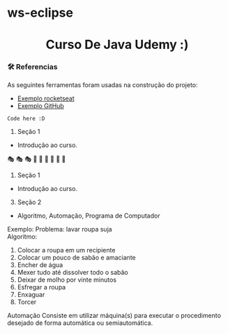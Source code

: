 # ws-eclipse
<h1 align="center">Curso De Java Udemy :)</h1>

### 🛠 Referencias 

As seguintes ferramentas foram usadas na construção do projeto:

- [Exemplo rocketseat](https://blog.rocketseat.com.br/como-fazer-um-bom-readme/#-t-tulo-e-descri-o)
- [Exemplo GitHub](https://docs.github.com/pt/get-started/writing-on-github/getting-started-with-writing-and-formatting-on-github/basic-writing-and-formatting-syntax)



```
Code here :D
```



1. Seção 1
  - Introdução ao curso.

:performing_arts:	:performing_arts:	:performing_arts:	 :rainbow:	:rainbow:	:rainbow:	:dizzy:	:dizzy:	:dizzy:	

1. Seção 1
  - Introdução ao curso.
3. Seção 2
  - Algoritmo, Automação, Programa  de Computador

Exemplo:
Problema: lavar roupa suja  
Algoritmo:
1) Colocar a roupa em um recipiente
2) Colocar um pouco de sabão e amaciante
3) Encher de água
4) Mexer tudo até dissolver todo o sabão
5) Deixar de molho por vinte minutos
6) Esfregar a roupa
7) Enxaguar
8) Torcer


Automação
Consiste em utilizar máquina(s) para executar o procedimento
desejado de forma automática ou semiautomática.
